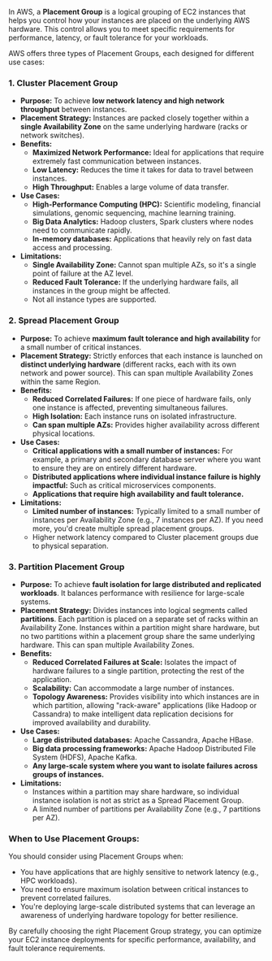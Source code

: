In AWS, a **Placement Group** is a logical grouping of EC2 instances that helps you control how your instances are placed on the underlying AWS hardware. This control allows you to meet specific requirements for performance, latency, or fault tolerance for your workloads.

AWS offers three types of Placement Groups, each designed for different use cases:

### 1. Cluster Placement Group

* **Purpose:** To achieve **low network latency and high network throughput** between instances.
* **Placement Strategy:** Instances are packed closely together within a **single Availability Zone** on the same underlying hardware (racks or network switches).
* **Benefits:**
    * **Maximized Network Performance:** Ideal for applications that require extremely fast communication between instances.
    * **Low Latency:** Reduces the time it takes for data to travel between instances.
    * **High Throughput:** Enables a large volume of data transfer.
* **Use Cases:**
    * **High-Performance Computing (HPC):** Scientific modeling, financial simulations, genomic sequencing, machine learning training.
    * **Big Data Analytics:** Hadoop clusters, Spark clusters where nodes need to communicate rapidly.
    * **In-memory databases:** Applications that heavily rely on fast data access and processing.
* **Limitations:**
    * **Single Availability Zone:** Cannot span multiple AZs, so it's a single point of failure at the AZ level.
    * **Reduced Fault Tolerance:** If the underlying hardware fails, all instances in the group might be affected.
    * Not all instance types are supported.

### 2. Spread Placement Group

* **Purpose:** To achieve **maximum fault tolerance and high availability** for a small number of critical instances.
* **Placement Strategy:** Strictly enforces that each instance is launched on **distinct underlying hardware** (different racks, each with its own network and power source). This can span multiple Availability Zones within the same Region.
* **Benefits:**
    * **Reduced Correlated Failures:** If one piece of hardware fails, only one instance is affected, preventing simultaneous failures.
    * **High Isolation:** Each instance runs on isolated infrastructure.
    * **Can span multiple AZs:** Provides higher availability across different physical locations.
* **Use Cases:**
    * **Critical applications with a small number of instances:** For example, a primary and secondary database server where you want to ensure they are on entirely different hardware.
    * **Distributed applications where individual instance failure is highly impactful:** Such as critical microservices components.
    * **Applications that require high availability and fault tolerance.**
* **Limitations:**
    * **Limited number of instances:** Typically limited to a small number of instances per Availability Zone (e.g., 7 instances per AZ). If you need more, you'd create multiple spread placement groups.
    * Higher network latency compared to Cluster placement groups due to physical separation.

### 3. Partition Placement Group

* **Purpose:** To achieve **fault isolation for large distributed and replicated workloads**. It balances performance with resilience for large-scale systems.
* **Placement Strategy:** Divides instances into logical segments called **partitions**. Each partition is placed on a separate set of racks within an Availability Zone. Instances within a partition might share hardware, but no two partitions within a placement group share the same underlying hardware. This can span multiple Availability Zones.
* **Benefits:**
    * **Reduced Correlated Failures at Scale:** Isolates the impact of hardware failures to a single partition, protecting the rest of the application.
    * **Scalability:** Can accommodate a large number of instances.
    * **Topology Awareness:** Provides visibility into which instances are in which partition, allowing "rack-aware" applications (like Hadoop or Cassandra) to make intelligent data replication decisions for improved availability and durability.
* **Use Cases:**
    * **Large distributed databases:** Apache Cassandra, Apache HBase.
    * **Big data processing frameworks:** Apache Hadoop Distributed File System (HDFS), Apache Kafka.
    * **Any large-scale system where you want to isolate failures across groups of instances.**
* **Limitations:**
    * Instances within a partition may share hardware, so individual instance isolation is not as strict as a Spread Placement Group.
    * A limited number of partitions per Availability Zone (e.g., 7 partitions per AZ).

### When to Use Placement Groups:

You should consider using Placement Groups when:

* You have applications that are highly sensitive to network latency (e.g., HPC workloads).
* You need to ensure maximum isolation between critical instances to prevent correlated failures.
* You're deploying large-scale distributed systems that can leverage an awareness of underlying hardware topology for better resilience.

By carefully choosing the right Placement Group strategy, you can optimize your EC2 instance deployments for specific performance, availability, and fault tolerance requirements.
